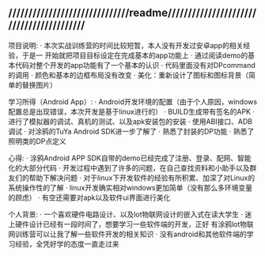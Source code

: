 //////////////////////////////readme/////////////////////////////////////////
-------------------------------------------------------------------------------
项目说明:
· 本次实战训练营的时间比较短暂，本人没有开发过安卓app的相关经验，于是一
  开始就把项目目标设定在完成基本的app功能上
· 通过阅读demo的基本代码对整个开发的app功能有了一个基本的认识
· 代码里面没有对DPcommand的调用
· 颜色和基本的边框布局没有改变
· 美化：重新设计了图标和图标背景（简单的替换图片）

学习所得（Android App）:
· Android开发环境的配置（由于个人原因，windows配置总是出现错误，本次开发是基于linux进行的）
· BUILD生成带有签名的APK
· 进行了模拟器的调试、真机的测试、以及apk安装包的安装
· 使用ABI接口、ADB调试
· 对涂鸦的TuYa Android SDK进一步了解了
· 熟悉了封装的DP功能
· 熟悉了照明类的DP点定义

心得:
· 涂鸦Android APP SDK自带的demo已经完成了注册、登录、配网、智能化的大部分代码
· 开发过程中遇到了许多的问题，在自己查找资料和小助手以及群友们的帮助下解决问题
· 对于linux下开发软件的经验有所积累、加深了对Linux的系统操作性的了解
· linux开发确实相对windows更加简单（没有那么多环境变量的顾虑）
· 有空还需要对apk以及软件ui界面进行美化

个人背景:
· 一个喜欢硬件电路设计、以及lot物联网设计的嵌入式在读大学生
· 迷上硬件设计已经有一段时间了，想要学习一些软件端的开发，正好
  有涂鸦lot物联网训练营可以让我了解一些软件开发的相关知识
· 没有android和其他软件端的学习经验，全凭好学的态度一直走过来


